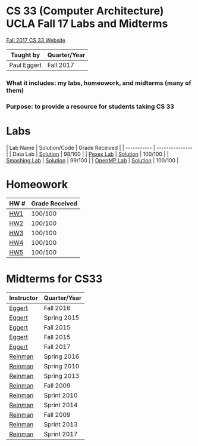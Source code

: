 # CS 33 (Computer Architecture) UCLA Fall 17 Labs and Midterms

[Fall 2017 CS 33 Website](http://web.cs.ucla.edu/classes/fall17/cs33/)

| Taught by  | Quarter/Year |
| -----------| -------------|
| Paul Eggert| Fall 2017    |

### What it includes: my labs, homeowork, and midterms (many of them)
### Purpose: to provide a resource for students taking CS 33

# Labs
| Lab Name  | Solution/Code    |  Grade Received       |
| ----------- |  ---------------|
| Data Lab  | [Solution](https://github.com/MikeNourian/CS-33-UCLA-Fall-17-Labs-and-Midterms/tree/master/Labs/Data%20Lab)   |  98/100           |
| [Pexex Lab](http://web.cs.ucla.edu/classes/fall17/cs33/lab/pexexlab.html) | [Solution](https://github.com/MikeNourian/CS-33-UCLA-Fall-17-Labs-and-Midterms/tree/master/Labs/Pexex%20Lab
) | 100/100        |
| [Smashing Lab](http://web.cs.ucla.edu/classes/fall17/cs33/lab/smashinglab.html) | [Solution](https://github.com/MikeNourian/CS-33-UCLA-Fall-17-Labs-and-Midterms/tree/master/Labs/Smashing%20Lab) |   99/100       |
| [OpenMP Lab](http://web.cs.ucla.edu/classes/fall17/cs33/lab/openmplab.html) | [Solution](https://github.com/MikeNourian/CS-33-UCLA-Fall-17-Labs-and-Midterms/tree/master/Labs/OpenMP%20Lab) | 100/100         |


# Homeowork
| HW #  |  Grade Received       |
| ----------- |  ---------------|
| [HW1](https://github.com/MikeNourian/CS-33-UCLA-Fall-17-Labs-and-Midterms/tree/master/Homework/HW1)  | 100/100           |
| [HW2](https://github.com/MikeNourian/CS-33-UCLA-Fall-17-Labs-and-Midterms/tree/master/Homework/HW2)  | 100/100        |
| [HW3](https://github.com/MikeNourian/CS-33-UCLA-Fall-17-Labs-and-Midterms/tree/master/Homework/HW3)  | 100/100          |
| [HW4](https://github.com/MikeNourian/CS-33-UCLA-Fall-17-Labs-and-Midterms/tree/master/Homework/HW4)  | 100/100         |
| [HW5](https://github.com/MikeNourian/CS-33-UCLA-Fall-17-Labs-and-Midterms/tree/master/Homework/HW5)  | 100/100         |



# Midterms for CS33
| Instructor  |  Quarter/Year       |
| ----------- |  ---------------|
| [Eggert](https://github.com/MikeNourian/CS-33-UCLA-Fall-17-Labs-and-Midterms/blob/master/Midterms/CS33_Eggert_MT_Midterm1_1%20(1).pdf)  | Fall 2016           |
| [Eggert](https://github.com/MikeNourian/CS-33-UCLA-Fall-17-Labs-and-Midterms/blob/master/Midterms/CS33_Eggert_Midterm1.pdf)  | Spring 2015        |
| [Eggert](https://github.com/MikeNourian/CS-33-UCLA-Fall-17-Labs-and-Midterms/blob/master/Midterms/CS_33_Eggert_MT1_.pdf)  | Fall 2015          |
| [Eggert](https://github.com/MikeNourian/CS-33-UCLA-Fall-17-Labs-and-Midterms/blob/master/Midterms/CS_33_Eggert_MT1_.pdf)  | Fall 2015          |
| [Eggert](https://github.com/MikeNourian/CS-33-UCLA-Fall-17-Labs-and-Midterms/blob/master/Midterms/CS_33_Eggert_MT1_Fall17_o_id908.pdf)  | Fall 2017          |
| [Reinman](https://github.com/MikeNourian/CS-33-UCLA-Fall-17-Labs-and-Midterms/blob/master/Midterms/CS33_Reinman_MT1_Spring2016_.pdf)  | Spring 2016         |
| [Reinman](https://github.com/MikeNourian/CS-33-UCLA-Fall-17-Labs-and-Midterms/blob/master/Midterms/CS_33_Reinman_MT1_Spring10_o_id58.pdf)  | Spring 2010         |
| [Reinman](https://github.com/MikeNourian/CS-33-UCLA-Fall-17-Labs-and-Midterms/blob/master/Midterms/CS_33_Reinman_MT1_Spring13_s_id353.pdf)  | Spring 2013         |
| [Reinman](https://github.com/MikeNourian/CS-33-UCLA-Fall-17-Labs-and-Midterms/blob/master/Midterms/CS_33_Reinman_MT2_Fall09_o_id432.pdf)  | Fall 2009         |
| [Reinman](https://github.com/MikeNourian/CS-33-UCLA-Fall-17-Labs-and-Midterms/blob/master/Midterms/CS_33_Reinman_MT2_Spring10_o_id57.pdf)  | Sprint 2010         |
| [Reinman](https://github.com/MikeNourian/CS-33-UCLA-Fall-17-Labs-and-Midterms/blob/master/Midterms/CS_33_Reinman_MT2_Spring14_o_id427.pdf)  | Sprint 2014         |
| [Reinman](https://github.com/MikeNourian/CS-33-UCLA-Fall-17-Labs-and-Midterms/blob/master/Midterms/CS_33_Reinman_MT_Fall09_o_id33.pdf)  | Fall 2009         |
| [Reinman](https://github.com/MikeNourian/CS-33-UCLA-Fall-17-Labs-and-Midterms/blob/master/Midterms/CS_33_Riemann_MT2_Spring13_o_id359.pdf)  | Sprint 2013         |
| [Reinman](https://github.com/MikeNourian/CS-33-UCLA-Fall-17-Labs-and-Midterms/blob/master/Midterms/CS_33_Spring_2017_MT1.pdf)  | Sprint 2017         |


